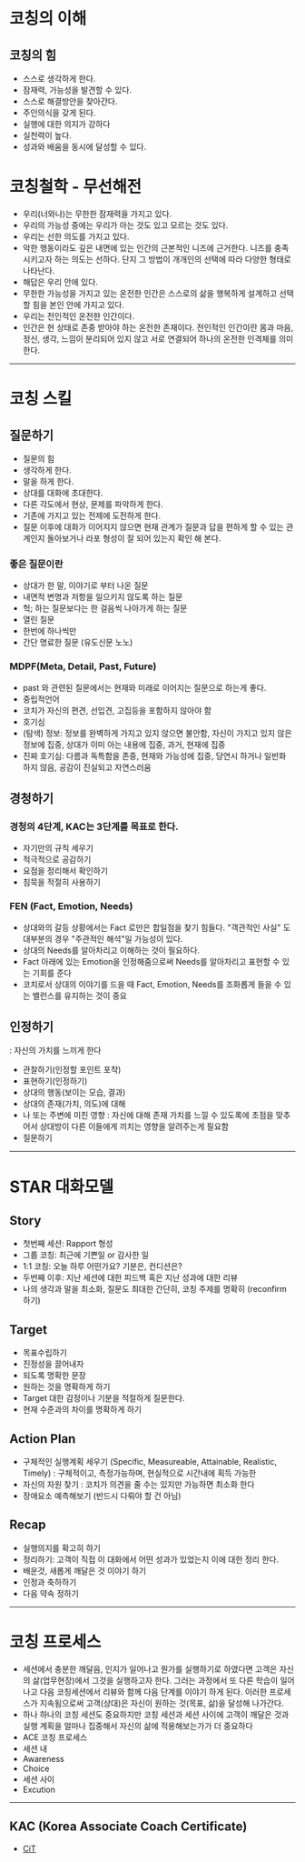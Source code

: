 

# 코칭의 이해
## 코칭의 힘
 - 스스로 생각하게 한다.
 - 잠재력, 가능성을 발견할 수 있다.
 - 스스로 해결방안을 찾아간다.
 - 주인의식을 갖게 된다.
 - 실행에 대한 의지가 강하다 
 - 실천력이 높다.
 - 성과와 배움을 동시에 달성할 수 있다.

# 코칭철학 - 무선해전
- 우리(너와나)는 무한한 잠재력을 가지고 있다.
 - 우리의 가능성 중에는 우리가 아는 것도 있고 모르는 것도 있다.
- 우리는 선한 의도를 가지고 있다. 
 - 악한 행동이라도 깊은 내면에 있는 인간의 근본적인 니즈에 근거한다. 니즈를 충족시키고자 하는 의도는 선하다. 단지 그 방법이 개개인의 선택에 따라 다양한 형태로 나타난다.
- 해답은 우리 안에 있다.
 - 무한한 가능성을 가지고 있는 온전한 인간은 스스로의 삶을 행복하게 설계하고 선택할 힘을 본인 안에 가지고 있다.
- 우리는 전인적인 온전한 인간이다.
 - 인간은 현 상태로 존중 받아야 하는 온전한 존재이다. 전인적인 인간이란 몸과 마음, 정신, 생각, 느낌이 분리되어 있지 않고 서로 연결되어 하나의 온전한 인격체를 의미한다.

<hr>

# 코칭 스킬
## 질문하기
 - 질문의 힘
  - 생각하게 한다.
  - 말을 하게 한다.
  - 상대를 대화에 초대한다.
  - 다른 각도에서 현상, 문제를 파악하게 한다.
  - 기존에 가지고 있는 전제에 도전하게 한다.
  - 질문 이후에 대화가 이어지지 않으면 현재 관계가 질문과 답을 편하게 할 수 있는 관계인지 돌아보거나 라포 형성이 잘 되어 있는지 확인 해 본다.
### 좋은 질문이란
  - 상대가 한 말, 이야기로 부터 나온 질문
  - 내면적 변명과 저항을 일으키지 않도록 하는 질문
  - 헉; 하는 질문보다는 한 걸음씩 나아가게 하는 질문
  - 열린 질문 
  - 한번에 하나씩만
  - 간단 명료한 질문 (유도신문 노노)  
### MDPF(Meta, Detail, Past, Future)
  - past 와 관련된 질문에서는 현재와 미래로 이어지는 질문으로 하는게 좋다.
 - 중립적언어
  - 코치가 자신의 편견, 선입견, 고집등을 포함하지 않아야 함
 - 호기심
  - (탐색) 정보: 정보를 완벽하게 가지고 있지 않으면 불안함, 자신이 가지고 있지 않은 정보에 집중, 상대가 이미 아는 내용에 집중, 과거, 현재에 집중
  - 진짜 호기심: 다름과 독특함을 존중, 현재와 가능성에 집중, 당연시 하거나 일반화 하지 않음, 공감이 진실되고 자연스러움

## 경청하기
### 경청의 4단계, KAC는 3단계를 목표로 한다.
  - 자기만의 규칙 세우기
  - 적극적으로 공감하기
  - 요점을 정리해서 확인하기
  - 침묵을 적절히 사용하기
### FEN (Fact, Emotion, Needs)
  - 상대와의 갈등 상황에서는 Fact 로만은 합일점을 찾기 힘들다. "객관적인 사실" 도 대부분의 경우 "주관적인 해석"일 가능성이 있다.
  - 상대의 Needs를 알아차리고 이해하는 것이 필요하다.
  - Fact 아래에 있는 Emotion을 인정해줌으로써 Needs를 알아차리고 표현할 수 있는 기회를 준다
  - 코치로서 상대의 이야기를 드을 때 Fact, Emotion, Needs를 조화롭게 들을 수 있는 밸런스를 유지하는 것이 중요

## 인정하기
 : 자신의 가치를 느끼게 한다
 - 관찰하기(인정할 포인트 포착)
 - 표현하기(인정하기)
  - 상대의 행동(보이는 모습, 결과)
  - 상대의 존재(가치, 의도)에 대해
  - 나 또는 주변에 미친 영향
   : 자신에 대해 존재 가치를 느낄 수 있도록에 초점을 맞추어서 상대방이 다른 이들에게 끼치는 영향을 알려주는게 필요함
 - 질문하기

<hr>  

# STAR 대화모델
## Story
  - 첫번째 세션: Rapport 형성
   - 그룹 코칭: 최근에 기쁜일 or 감사한 일
   - 1:1 코칭: 오늘 하루 어떤가요? 기분은, 컨디션은?
  - 두번째 이후: 지난 세션에 대한 피드백 혹은 지난 성과에 대한 리뷰
  - 나의 생각과 말을 최소화, 질문도 최대한 간단히, 코칭 주제를 명확히 (reconfirm 하기)
 
## Target
  - 목표수립하기
   - 진정성을 끌어내자
   - 되도록 명확한 문장
  - 원하는 것을 명확하게 하기
   - Target 대한 감정이나 기분을 적절하게 질문한다.
  - 현재 수준과의 차이를 명확하게 하기 
 
## Action Plan
  - 구체적인 실행계획 세우기 (Specific, Measureable, Attainable, Realistic, Timely)
   : 구체적이고, 측정가능하며, 현실적으로 시간내에 획득 가능한
  - 자신의 자원 찾기
   : 코치가 의견을 줄 수는 있지만 가능하면 최소화 한다
  - 장애요소 예측해보기 (반드시 다뤄야 할 건 아님)
  
## Recap
  - 실행의지를 확고히 하기
  - 정리하기: 고객이 직접 이 대화에서 어떤 성과가 있었는지 이에 대한 정리 한다. 
  - 배운것, 새롭게 깨달은 것 이야기 하기
  - 인정과 축하하기
  - 다음 약속 정하기

<hr>

# 코칭 프로세스
 - 세션에서 충분한 깨달음, 인지가 일어나고 뭔가를 실행하기로 하였다면 고객은 자신의 삶(업무현장)에서 그것을 실행하고자 한다. 그러는 과정에서 또 다른 학습이 일어나고 다음 코칭세션에서 리뷰와 함께 다음 단계를 이야기 하게 된다. 이러한 프로세스가 지속됨으로써 고객(상대)은 자신이 원하는 것(목표, 삶)을 달성해 나가간다.
 - 하나 하나의 코칭 세션도 중요하지만 코칭 세션과 세션 사이에 고객이 깨달은 것과 실행 계획을 얼마나 집중해서 자신의 삶에 적용해보는가가 더 중요하다
- ACE 코칭 프로세스 
 - 세션 내
  - Awareness
  - Choice
 - 세션 사이
  - Excution
  
<hr>


## KAC (Korea Associate Coach Certificate)
* [CiT](https://www.citkorea.co.kr/)
